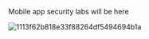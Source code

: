 Mobile app security labs will be here

![1113f62b818e33f88264df5494694b1a](https://github.com/kuriimu01/SMAlabs/assets/114774348/4ea49ed6-6ce0-474a-8387-94b769a9cb9f)
